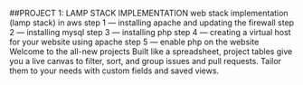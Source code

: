  
##PROJECT 1: LAMP STACK IMPLEMENTATION
web stack implementation (lamp stack) in aws
step 1 — installing apache and updating the firewall
step 2 — installing mysql
step 3 — installing php
step 4 — creating a virtual host for your website using apache
step 5 — enable php on the website
Welcome to the all-new projects
Built like a spreadsheet, project tables give you a live canvas to filter, sort, and group issues and pull requests. Tailor them to your needs with custom fields and saved views.
